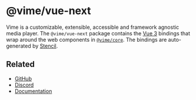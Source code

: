 # @vime/vue-next

Vime is a customizable, extensible, accessible and framework agnostic media player. The `@vime/vue-next`
package contains the [Vue 3][vue] bindings that wrap around the web components in 
[`@vime/core`][vime-core]. The bindings are auto-generated by [Stencil][stencil].

[vue]: https://v3.vuejs.org
[stencil]: https://stenciljs.com
[vime-core]: https://www.npmjs.com/package/@vime/core

## Related

- [GitHub](https://github.com/vime-js/vime)
- [Discord](https://discord.gg/feZ6cAE)
- [Documentation](https://vimejs.com)
